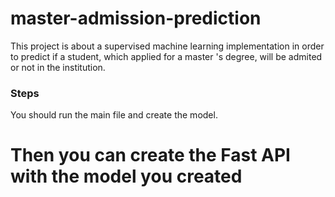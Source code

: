 # master-admission-prediction
This project is about a supervised machine learning implementation in order to predict if a student, which applied for a master 's degree, will be admited or not in the institution.


### Steps
You should run the main file and create the model.

# Then you can create the Fast API with the model you created
